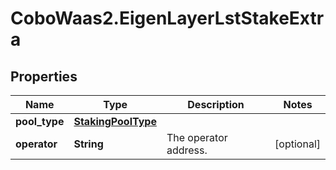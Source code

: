 # CoboWaas2.EigenLayerLstStakeExtra

## Properties

Name | Type | Description | Notes
------------ | ------------- | ------------- | -------------
**pool_type** | [**StakingPoolType**](StakingPoolType.md) |  | 
**operator** | **String** | The operator address. | [optional] 


